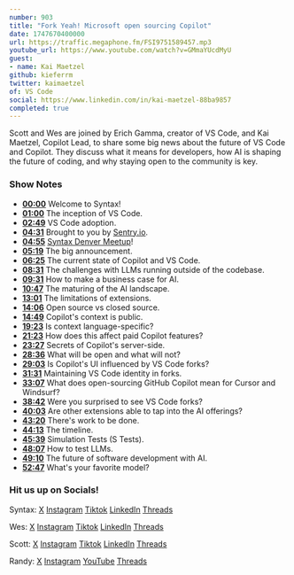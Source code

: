 ```yaml
---
number: 903
title: "Fork Yeah! Microsoft open sourcing Copilot"
date: 1747670400000
url: https://traffic.megaphone.fm/FSI9751589457.mp3
youtube_url: https://www.youtube.com/watch?v=GMmaYUcdMyU
guest: 
- name: Kai Maetzel
github: kieferrm
twitter: kaimaetzel
of: VS Code
social: https://www.linkedin.com/in/kai-maetzel-88ba9857
completed: true
---
```


Scott and Wes are joined by Erich Gamma, creator of VS Code, and Kai Maetzel, Copilot Lead, to share some big news about the future of VS Code and Copilot. They discuss what it means for developers, how AI is shaping the future of coding, and why staying open to the community is key.

### Show Notes

* **[00:00](#t=00:00)** Welcome to Syntax!
* **[01:00](#t=01:00)** The inception of VS Code.
* **[02:49](#t=02:49)** VS Code adoption.
* **[04:31](#t=04:31)** Brought to you by [Sentry.io](https://sentry.io/syntax).
* **[04:55](#t=04:55)** [Syntax Denver Meetup](https://syntax.fm/meetup)!
* **[05:19](#t=05:19)** The big announcement.
* **[06:25](#t=06:25)** The current state of Copilot and VS Code.
* **[08:31](#t=08:31)** The challenges with LLMs running outside of the codebase.
* **[09:31](#t=09:31)** How to make a business case for AI.
* **[10:47](#t=10:47)** The maturing of the AI landscape.
* **[13:01](#t=13:01)** The limitations of extensions.
* **[14:06](#t=14:06)** Open source vs closed source.
* **[14:49](#t=14:49)** Copilot's context is public.
* **[19:23](#t=19:23)** Is context language-specific?
* **[21:23](#t=21:23)** How does this affect paid Copilot features?
* **[23:27](#t=23:27)** Secrets of Copilot's server-side.
* **[28:36](#t=28:36)** What will be open and what will not?
* **[29:03](#t=29:03)** Is Copilot's UI influenced by VS Code forks?
* **[31:31](#t=31:31)** Maintaining VS Code identity in forks.
* **[33:07](#t=33:07)** What does open-sourcing GitHub Copilot mean for Cursor and Windsurf?
* **[38:42](#t=38:42)** Were you surprised to see VS Code forks?
* **[40:03](#t=40:03)** Are other extensions able to tap into the AI offerings?
* **[43:20](#t=43:20)** There's work to be done.
* **[44:13](#t=44:13)** The timeline.
* **[45:39](#t=45:39)** Simulation Tests (S Tests).
* **[48:07](#t=48:07)** How to test LLMs.
* **[49:10](#t=49:10)** The future of software development with AI.
* **[52:47](#t=52:47)** What's your favorite model?

### Hit us up on Socials!

Syntax: [X](https://twitter.com/syntaxfm) [Instagram](https://www.instagram.com/syntax_fm/) [Tiktok](https://www.tiktok.com/@syntaxfm) [LinkedIn](https://www.linkedin.com/company/96077407/admin/feed/posts/) [Threads](https://www.threads.net/@syntax_fm)

Wes: [X](https://twitter.com/wesbos) [Instagram](https://www.instagram.com/wesbos/) [Tiktok](https://www.tiktok.com/@wesbos) [LinkedIn](https://www.linkedin.com/in/wesbos/) [Threads](https://www.threads.net/@wesbos)

Scott: [X](https://twitter.com/stolinski) [Instagram](https://www.instagram.com/stolinski/) [Tiktok](https://www.tiktok.com/@stolinski) [LinkedIn](https://www.linkedin.com/in/stolinski/) [Threads](https://www.threads.net/@stolinski)

Randy: [X](https://twitter.com/randyrektor) [Instagram](https://www.instagram.com/randyrektor/) [YouTube](https://www.youtube.com/@randyrektor) [Threads](https://www.threads.net/@randyrektor)